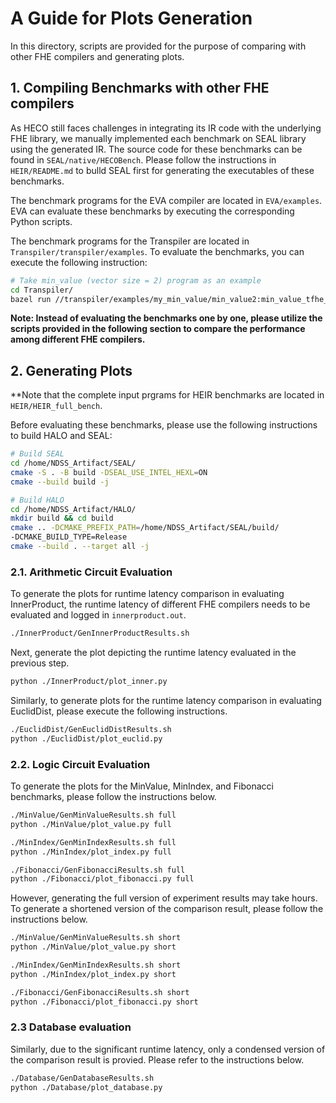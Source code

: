 # A Guide for Plots Generation
In this directory, scripts are provided for the purpose of 
comparing with other FHE compilers and generating plots.

## 1. Compiling Benchmarks with other FHE compilers 
As HECO still faces challenges in integrating its IR code with the 
underlying FHE library, we manually implemented each benchmark on 
SEAL library using the generated IR. The source code for these 
benchmarks can be found in `SEAL/native/HECOBench`. Please follow 
the instructions in `HEIR/README.md` to bulld SEAL first for 
generating the executables of these benchmarks.  


The benchmark programs for the EVA compiler are located in 
`EVA/examples`. EVA can evaluate these benchmarks by executing 
the corresponding Python scripts.

The benchmark programs for the Transpiler are located in 
`Transpiler/transpiler/examples`. To evaluate the benchmarks, 
you can execute the following instruction: 
```sh
# Take min_value (vector size = 2) program as an example
cd Transpiler/
bazel run //transpiler/examples/my_min_value/min_value2:min_value_tfhe_testbench
```

**Note: Instead of evaluating the benchmarks one by one, please utilize 
the scripts provided in the following section to compare the 
performance among different FHE compilers.**

## 2. Generating Plots
**Note that the complete input prgrams for HEIR benchmarks are 
located in `HEIR/HEIR_full_bench`.  

Before evaluating these benchmarks, please use the following 
instructions to build HALO and SEAL:
```sh
# Build SEAL
cd /home/NDSS_Artifact/SEAL/
cmake -S . -B build -DSEAL_USE_INTEL_HEXL=ON
cmake --build build -j

# Build HALO
cd /home/NDSS_Artifact/HALO/
mkdir build && cd build
cmake .. -DCMAKE_PREFIX_PATH=/home/NDSS_Artifact/SEAL/build/
-DCMAKE_BUILD_TYPE=Release
cmake --build . --target all -j
```

### 2.1. Arithmetic Circuit Evaluation
To generate the plots for runtime latency comparison in evaluating 
InnerProduct, the runtime latency of different FHE compilers needs 
to be evaluated and logged in `innerproduct.out`.
```sh
./InnerProduct/GenInnerProductResults.sh
```
Next, generate the plot depicting the runtime latency evaluated in 
the previous step.
```sh
python ./InnerProduct/plot_inner.py
```

Similarly, to generate plots for the runtime latency comparison in 
evaluating EuclidDist, please execute the following instructions.
```sh
./EuclidDist/GenEuclidDistResults.sh
python ./EuclidDist/plot_euclid.py
```
### 2.2. Logic Circuit Evaluation
To generate the plots for the MinValue, MinIndex, and Fibonacci 
benchmarks, please follow the instructions below.
```sh
./MinValue/GenMinValueResults.sh full
python ./MinValue/plot_value.py full

./MinIndex/GenMinIndexResults.sh full
python ./MinIndex/plot_index.py full

./Fibonacci/GenFibonacciResults.sh full
python ./Fibonacci/plot_fibonacci.py full
```
However, generating the full version of experiment results may take 
hours. To generate a shortened version of the comparison result, please 
follow the instructions below.
```sh
./MinValue/GenMinValueResults.sh short
python ./MinValue/plot_value.py short

./MinIndex/GenMinIndexResults.sh short
python ./MinIndex/plot_index.py short

./Fibonacci/GenFibonacciResults.sh short
python ./Fibonacci/plot_fibonacci.py short
```
### 2.3 Database evaluation
Similarly, due to the significant runtime latency, only a condensed version
of the comparison result is provied. Please refer to the instructions
below.
```sh
./Database/GenDatabaseResults.sh
python ./Database/plot_database.py
```